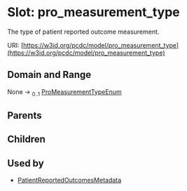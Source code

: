 
# Slot: pro_measurement_type


The type of patient reported outcome measurement.

URI: [https://w3id.org/pcdc/model/pro_measurement_type](https://w3id.org/pcdc/model/pro_measurement_type)


## Domain and Range

None &#8594;  <sub>0..1</sub> [ProMeasurementTypeEnum](ProMeasurementTypeEnum.md)

## Parents


## Children


## Used by

 * [PatientReportedOutcomesMetadata](PatientReportedOutcomesMetadata.md)
